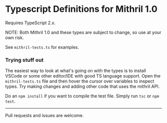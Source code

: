 # Typescript Definitions for Mithril 1.0

Requires TypeScript 2.x.

NOTE: Both Mithril 1.0 and these types are subject to change, so use at your own risk.

See `mithril-tests.ts` for examples.

### Trying stuff out

The easiest way to look at what's going on with the types is to install VSCode or some other editor/IDE with good TS language support. Open the `mithril-tests.ts` file and then hover the cursor over variables to inspect types. Try making changes and adding other code that uses the mithril API.

Do an `npm install` if you want to compile the test file. Simply run `tsc` or `npm test`.

---

Pull requests and issues are welcome.
